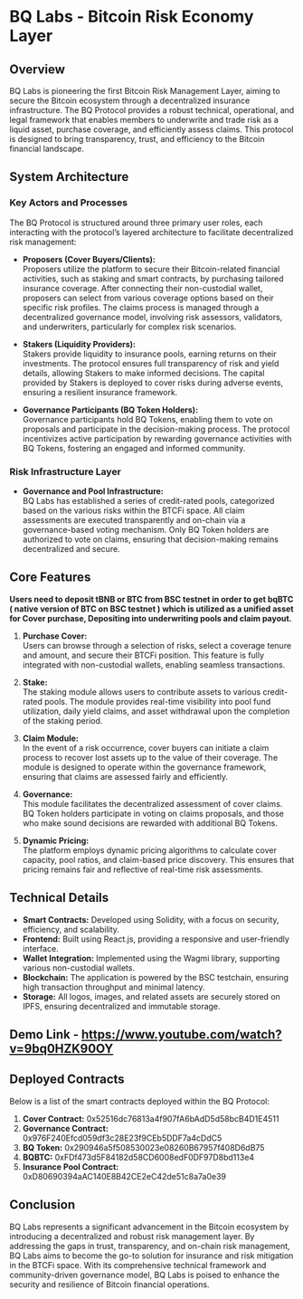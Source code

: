 # BQ Labs - Bitcoin Risk Economy Layer

## Overview

BQ Labs is pioneering the first Bitcoin Risk Management Layer, aiming to secure the Bitcoin ecosystem through a decentralized insurance infrastructure. The BQ Protocol provides a robust technical, operational, and legal framework that enables members to underwrite and trade risk as a liquid asset, purchase coverage, and efficiently assess claims. This protocol is designed to bring transparency, trust, and efficiency to the Bitcoin financial landscape.

## System Architecture

### Key Actors and Processes

The BQ Protocol is structured around three primary user roles, each interacting with the protocol’s layered architecture to facilitate decentralized risk management:

- **Proposers (Cover Buyers/Clients):**  
   Proposers utilize the platform to secure their Bitcoin-related financial activities, such as staking and smart contracts, by purchasing tailored insurance coverage. After connecting their non-custodial wallet, proposers can select from various coverage options based on their specific risk profiles. The claims process is managed through a decentralized governance model, involving risk assessors, validators, and underwriters, particularly for complex risk scenarios.

- **Stakers (Liquidity Providers):**  
   Stakers provide liquidity to insurance pools, earning returns on their investments. The protocol ensures full transparency of risk and yield details, allowing Stakers to make informed decisions. The capital provided by Stakers is deployed to cover risks during adverse events, ensuring a resilient insurance framework.

- **Governance Participants (BQ Token Holders):**  
   Governance participants hold BQ Tokens, enabling them to vote on proposals and participate in the decision-making process. The protocol incentivizes active participation by rewarding governance activities with BQ Tokens, fostering an engaged and informed community.

### Risk Infrastructure Layer

- **Governance and Pool Infrastructure:**  
   BQ Labs has established a series of credit-rated pools, categorized based on the various risks within the BTCFi space. All claim assessments are executed transparently and on-chain via a governance-based voting mechanism. Only BQ Token holders are authorized to vote on claims, ensuring that decision-making remains decentralized and secure.

## Core Features

**Users need to deposit tBNB or BTC from BSC testnet in order to get bqBTC ( native version of BTC on BSC testnet ) which is utilized as a unified asset for Cover purchase, Depositing into underwriting pools and claim payout.**

1. **Purchase Cover:**  
   Users can browse through a selection of risks, select a coverage tenure and amount, and secure their BTCFi position. This feature is fully integrated with non-custodial wallets, enabling seamless transactions.

2. **Stake:**  
   The staking module allows users to contribute assets to various credit-rated pools. The module provides real-time visibility into pool fund utilization, daily yield claims, and asset withdrawal upon the completion of the staking period.

3. **Claim Module:**  
   In the event of a risk occurrence, cover buyers can initiate a claim process to recover lost assets up to the value of their coverage. The module is designed to operate within the governance framework, ensuring that claims are assessed fairly and efficiently.

4. **Governance:**  
   This module facilitates the decentralized assessment of cover claims. BQ Token holders participate in voting on claims proposals, and those who make sound decisions are rewarded with additional BQ Tokens.

5. **Dynamic Pricing:**  
   The platform employs dynamic pricing algorithms to calculate cover capacity, pool ratios, and claim-based price discovery. This ensures that pricing remains fair and reflective of real-time risk assessments.

## Technical Details

- **Smart Contracts:** Developed using Solidity, with a focus on security, efficiency, and scalability.
- **Frontend:** Built using React.js, providing a responsive and user-friendly interface.
- **Wallet Integration:** Implemented using the Wagmi library, supporting various non-custodial wallets.
- **Blockchain:** The application is powered by the BSC testchain, ensuring high transaction throughput and minimal latency.
- **Storage:** All logos, images, and related assets are securely stored on IPFS, ensuring decentralized and immutable storage.

## Demo Link - https://www.youtube.com/watch?v=9bq0HZK90OY

## Deployed Contracts

Below is a list of the smart contracts deployed within the BQ Protocol:

1. **Cover Contract:** 0x52516dc76813a4f907fA6bAdD5d58bcB4D1E4511
2. **Governance Contract:** 0x976F240Efcd059df3c28E23f9CEb5DDF7a4cDdC5
3. **BQ Token:** 0x290946a5f508530023e08260B67957f408D6dB75
4. **BQBTC:** 0xFDf473d5F84182d58CD6008edF0DF97D8bd113e4
5. **Insurance Pool Contract:** 0xD80690394aAC140E8B42CE2eC42de51c8a7a0e39

## Conclusion

BQ Labs represents a significant advancement in the Bitcoin ecosystem by introducing a decentralized and robust risk management layer. By addressing the gaps in trust, transparency, and on-chain risk management, BQ Labs aims to become the go-to solution for insurance and risk mitigation in the BTCFi space. With its comprehensive technical framework and community-driven governance model, BQ Labs is poised to enhance the security and resilience of Bitcoin financial operations.
